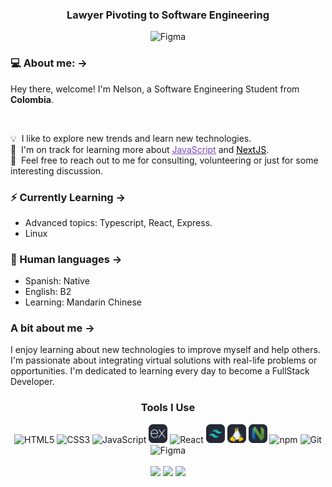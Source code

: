 <!-- <div align="center">
<img src="https://readme-typing-svg.herokuapp.com?font=Fira+Code&duration=2000&pause=1000&color=FFFFFFF3&background=1F2A35&center=true&vCenter=true&multiline=true&random=false&width=435&height=70&lines=Hello+%F0%9F%91%8B%2C+I'm+Nelson+Enrique.;+%40nechodev" alt="Hello, I'm Nelson Enrique" />
</div>
<hr> -->
<h3 align="center">Lawyer Pivoting to Software Engineering</h3>

<div align="center">
<img src="https://komarev.com/ghpvc/?username=nechodev" title="Figma" alt="Figma" width="95" height="20" />
</div>

### 💻 About me: ->
<p aligh="left">
  <p>Hey there, welcome! I'm Nelson, a Software Engineering Student from <b>Colombia</b>.</p> </br>
  	
  💡 &nbsp;I like to explore new trends and learn new technologies.\
  🌱 &nbsp;I'm on track for learning more about <a style="color:#764ABC" href="https://developer.mozilla.org/es/docs/Web/JavaScript" target="_blank"><u>JavaScript</u></a> and <a style="color:#000000" href="https://nextjs.org/" target="_blank"><u>NextJS</u></a>.\
  💬 &nbsp;Feel free to reach out to me for consulting, volunteering or just for some interesting discussion.
</p>

### ⚡ Currently Learning ->
- Advanced topics: Typescript, React, Express.
- Linux

### 💬 Human languages ->
- Spanish: Native
- English: B2
- Learning: Mandarin Chinese

### A bit about me ->
I enjoy learning about new technologies to improve myself and help others. I'm passionate about integrating virtual solutions with real-life problems or opportunities. I'm dedicated to learning every day to become a FullStack Developer.

<div align="center">
  <h3>Tools I Use</h3>
    <img src="https://cdn.jsdelivr.net/gh/devicons/devicon/icons/html5/html5-original.svg" title="HTML5" alt="HTML5" width="30" height="30"/>
    <img src="https://cdn.jsdelivr.net/gh/devicons/devicon/icons/css3/css3-original.svg" title="CSS3" alt="CSS3" width="30" height="30"/>
    <img src="https://cdn.jsdelivr.net/gh/devicons/devicon/icons/javascript/javascript-original.svg" title="JavaScript" alt="JavaScript" width="30" height="30"/>
    <img src="https://github.com/tandpfun/skill-icons/raw/main/icons/ExpressJS-Dark.svg" title="Express" alt="express" width="30" height="30"/>
    <img src="https://cdn.jsdelivr.net/gh/devicons/devicon/icons/react/react-original.svg" title="React" alt="React" width="30" height="30"/>
    <img src="https://github.com/tandpfun/skill-icons/raw/main/icons/TailwindCSS-Dark.svg" title="tailwindcss" alt="tailwindcss" width="30" height="30"/>    
    <img src="https://github.com/tandpfun/skill-icons/raw/main/icons/Linux-Dark.svg" title="Linux" alt="Linux" width="30" height="30"/>
    <img src="https://github.com/tandpfun/skill-icons/raw/main/icons/NeoVim-Dark.svg" title="Neovim" alt="Neovim" width="30" height="30"/>
    <img src="https://cdn.jsdelivr.net/gh/devicons/devicon/icons/npm/npm-original-wordmark.svg" title="npm" alt="npm" width="30" height="30"/>
    <img src="https://cdn.jsdelivr.net/gh/devicons/devicon/icons/git/git-original.svg" title="Git" alt="Git" width="30" height="30"/>
    <img src="https://cdn.jsdelivr.net/gh/devicons/devicon/icons/figma/figma-original.svg" title="Figma" alt="Figma" width="30" height="30" />
</div>
<br>


<div align="center">
  <a href="https://www.instagram.com/nechodev/" target="_blank"><img src="https://img.shields.io/badge/-Instagram-%23E4405F?style=for-the-badge&logo=instagram&logoColor=white" target="_blank"></a>
  <a href="https://www.linkedin.com/in/abogadatos/" target="_blank"><img src="https://img.shields.io/badge/-LinkedIn-%230077B5?style=for-the-badge&logo=linkedin&logoColor=white" target="_blank"></a> 
<!--   <a href="mailto:nechowork94@outlook.com"><img src="https://img.shields.io/badge/-Gmail-%23333?style=for-the-badge&logo=gmail&logoColor=white&color=red" target="_blank"></a> -->
  <a href="https://twitter.com/abogadatos"><img src="https://img.shields.io/badge/-Twitter-%1DA1F2?style=for-the-badge&logo=twitter&logoColor=white&color=1DA1F2" target="_blank"></a>
</div>

<!---
nechoarias/nechoarias is a ✨ special ✨ repository because its `README.md` (this file) appears on your GitHub profile.
You can click the Preview link to take a look at your changes.
--->

